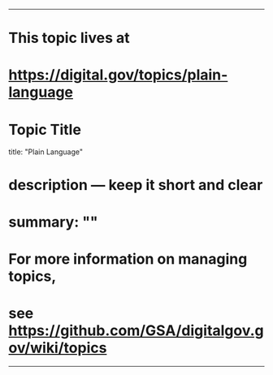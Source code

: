 
---
# This topic lives at
# https://digital.gov/topics/plain-language

# Topic Title
title: "Plain Language"

# description — keep it short and clear
# summary: ""


# For more information on managing topics,
# see https://github.com/GSA/digitalgov.gov/wiki/topics
---